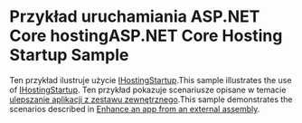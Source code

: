 # <a name="aspnet-core-hosting-startup-sample"></a><span data-ttu-id="617d2-101">Przykład uruchamiania ASP.NET Core hosting</span><span class="sxs-lookup"><span data-stu-id="617d2-101">ASP.NET Core Hosting Startup Sample</span></span>

<span data-ttu-id="617d2-102">Ten przykład ilustruje użycie [IHostingStartup](https://docs.microsoft.com/dotnet/api/microsoft.aspnetcore.hosting.ihostingstartup).</span><span class="sxs-lookup"><span data-stu-id="617d2-102">This sample illustrates the use of [IHostingStartup](https://docs.microsoft.com/dotnet/api/microsoft.aspnetcore.hosting.ihostingstartup).</span></span> <span data-ttu-id="617d2-103">Ten przykład pokazuje scenariusze opisane w temacie [ulepszanie aplikacji z zestawu zewnętrznego](https://docs.microsoft.com/aspnet/core/fundamentals/host/platform-specific-configuration).</span><span class="sxs-lookup"><span data-stu-id="617d2-103">This sample demonstrates the scenarios described in [Enhance an app from an external assembly](https://docs.microsoft.com/aspnet/core/fundamentals/host/platform-specific-configuration).</span></span>
